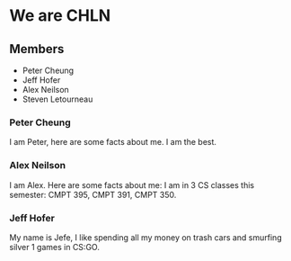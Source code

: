 # We are CHLN

## Members
- Peter Cheung
- Jeff Hofer
- Alex Neilson
- Steven Letourneau

### Peter Cheung
I am Peter, here are some facts about me. I am the best.

### Alex Neilson
I am Alex. Here are some facts about me: I am in 3 CS classes this
semester: CMPT 395, CMPT 391, CMPT 350.

### Jeff Hofer
My name is Jefe, I like spending all my money on trash cars and smurfing silver 1 games in CS:GO.
